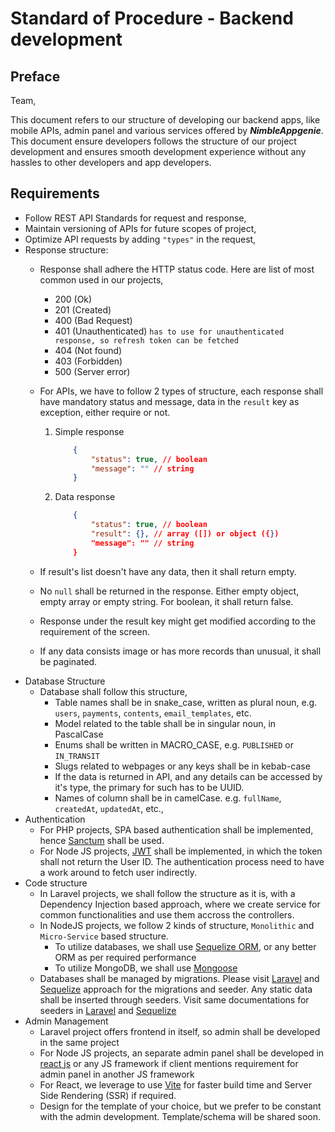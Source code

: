 # Standard of Procedure - Backend development

## Preface

Team,

This document refers to our structure of developing our backend apps, like mobile APIs, admin panel and various services offered by ***NimbleAppgenie***.
This document ensure developers follows the structure of our project development and ensures smooth development experience without any hassles to other developers and app developers.

## Requirements

- Follow REST API Standards for request and response,
- Maintain versioning of APIs for future scopes of project,
- Optimize API requests by adding `"types"` in the request,
- Response structure:
  - Response shall adhere the HTTP status code. Here are list of most common used in our projects,
    - 200 (Ok)
    - 201 (Created)
    - 400 (Bad Request)
    - 401 (Unauthenticated) `has to use for unauthenticated response, so refresh token can be fetched`
    - 404 (Not found)
    - 403 (Forbidden)
    - 500 (Server error)
  - For APIs, we have to follow 2 types of structure, each response shall have mandatory status and message, data in the `result` key as exception, either require or not.
    1. Simple response

        ```json
            {
                "status": true, // boolean
                "message": "" // string
            }
        ```

    2. Data response

        ```json
            {
                "status": true, // boolean
                "result": {}, // array ([]) or object ({})
                "message": "" // string
            }
        ```

  - If result's list doesn't have any data, then it shall return empty.
  - No `null` shall be returned in the response. Either empty object, empty array or empty string. For boolean, it shall return false.
  - Response under the result key might get modified according to the requirement of the screen.
  - If any data consists image or has more records than unusual, it shall be paginated.
- Database Structure
  - Database shall follow this structure,
    - Table names shall be in snake_case, written as plural noun, e.g. `users`, `payments`, `contents`, `email_templates`, etc.
    - Model related to the table shall be in singular noun, in PascalCase
    - Enums shall be written in MACRO_CASE, e.g. `PUBLISHED` or `IN_TRANSIT`
    - Slugs related to webpages or any keys shall be in kebab-case
    - If the data is returned in API, and any details can be accessed by it's type, the primary for such has to be UUID.
    - Names of column shall be in camelCase. e.g. `fullName`, `createdAt`, `updatedAt`, etc.,
- Authentication
  - For PHP projects, SPA based authentication shall be implemented, hence [Sanctum](https://laravel.com/docs/sanctum) shall be used.
  - For Node JS projects, [JWT](https://www.npmjs.com/package/jsonwebtoken) shall be implemented, in which the token shall not return the User ID. The authentication process need to have a work around to fetch user indirectly.
- Code structure
  - In Laravel projects, we shall follow the structure as it is, with a Dependency Injection based approach, where we create service for common functionalities and use them accross the controllers.
  - In NodeJS projects, we follow 2 kinds of structure, `Monolithic` and `Micro-Service` based structure.
    - To utilize databases, we shall use [Sequelize ORM](https://sequelize.org/docs/v6/), or any better ORM as per required performance
    - To utilize MongoDB, we shall use [Mongoose](https://mongoosejs.com/docs/)
  - Databases shall be managed by migrations. Please visit [Laravel](https://laravel.com/docs/10.x/migrations) and [Sequelize](https://sequelize.org/docs/v6/other-topics/migrations/) approach for the migrations and seeder. Any static data shall be inserted through seeders. Visit same documentations for seeders in [Laravel](https://laravel.com/docs/seeding) and [Sequelize](https://sequelize.org/docs/v6/other-topics/migrations/#creating-the-first-seed)
- Admin Management
  - Laravel project offers frontend in itself, so admin shall be developed in the same project
  - For Node JS projects, an separate admin panel shall be developed in [react js](https://react.dev/learn) or any JS framework if client mentions requirement for admin panel in another JS framework
  - For React, we leverage to use [Vite](https://vite.dev/guide/#scaffolding-your-first-vite-project) for faster build time and Server Side Rendering (SSR) if required.
  - Design for the template of your choice, but we prefer to be constant with the admin development. Template/schema will be shared soon.
